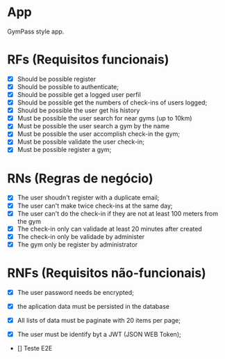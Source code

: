 # App

GymPass style app.

# RFs (Requisitos funcionais)

- [x] Should be possible register 
- [x] Should be possible to authenticate;
- [x] Should be possible get a logged user perfil
- [x] Should be possible get the numbers of check-ins of users logged;
- [x] Should be possible the user get his history
- [x] Must be possible the user search for near gyms (up to 10km)
- [x] Must be possible the user search a gym by the name
- [x] Must be possible the user accomplish check-in the gym;
- [x] Must be possible validate the user check-in;
- [x] Must be possible register a gym;  

# RNs (Regras de negócio)

- [x] The user shoudn't register with a duplicate email;
- [x] The user can't make twice check-ins at the same day;
- [x] The user can't do the check-in if they are not at least 100 meters from the gym
- [x] The check-in only can validade at least 20 minutes after created
- [x] The check-in only be validade by administer
- [x] The gym only be register by administrator

# RNFs (Requisitos não-funcionais)

- [x] The user password needs be encrypted;
- [x] the aplication data must be persisted in the database
- [x] All lists of data must be paginate with 20 items per page;
- [x] The user must be identify byt a JWT (JSON WEB Token);


- [] Teste E2E